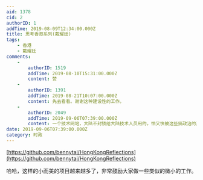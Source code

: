 ```yaml
---
aid: 1378
cid: 2
authorID: 1
addTime: 2019-08-09T12:34:00.000Z
title: 思考香港系列(戴耀廷)
tags:
    - 香港
    - 戴耀廷
comments:
    -
        authorID: 1519
        addTime: 2019-08-10T15:31:00.000Z
        content: 赞
    -
        authorID: 1391
        addTime: 2019-08-21T10:07:00.000Z
        content: 先去看看。谢谢这种建设性的工作。
    -
        authorID: 2049
        addTime: 2019-09-06T07:39:00.000Z
        content: 一个技术网站，大陆不封锁给大陆技术人员用的。怕又快被这些搞政治的弄的被封掉了
date: 2019-09-06T07:39:00.000Z
category: 时政
---
```


[https://github.com/bennytai/HongKongReflections](https://github.com/bennytai/HongKongReflections)

哈哈，这样的小而美的项目越来越多了，非常鼓励大家做一些类似的微小的工作。
